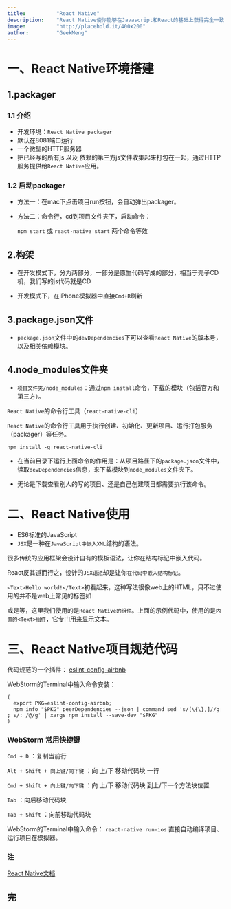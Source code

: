 ```yaml
---
title:          "React Native"
description:    "React Native使你能够在Javascript和React的基础上获得完全一致的开发体验，构建世界一流的原生APP。React Native着力于提高多平台开发的开发效率 —— 仅需学习一次，编写任何平台(Learn once, write anywhere)。Facebook已经在多项产品中使用了React Native，并且将持续地投入建设React Native。"
image:          "http://placehold.it/400x200"
author:         "GeekMeng"
---
```


一、React Native环境搭建
===============

1.packager
-------------

### 1.1 介绍 ###
* 开发环境：`React Native packager`
* 默认在8081端口运行
* 一个微型的HTTP服务器
* 把已经写的所有js 以及 依赖的第三方js文件收集起来打包在一起，通过HTTP服务提供给`React Native`应用。

### 1.2 启动packager ###
* 方法一：在mac下点击项目run按钮，会自动弹出packager。
* 方法二：命令行，cd到项目文件夹下，启动命令：

  `npm start`  或  `react-native start`  两个命令等效

2.构架
-------------

* 在开发模式下，分为两部分，一部分是原生代码写成的部分，相当于壳子CD机，我们写的js代码就是CD

* 开发模式下，在iPhone模拟器中直接`Cmd+R`刷新

3.package.json文件
-------------------

* `package.json`文件中的`devDependencies`下可以查看`React Native`的版本号，以及相关依赖模块。


4.node_modules文件夹
-------------------

* `项目文件夹/node_modules`：通过`npm install`命令，下载的模块（包括官方和第三方）。

`React Native`的命令行工具（`react-native-cli`）

`React Native`的命令行工具用于执行创建、初始化、更新项目、运行打包服务（packager）等任务。

`npm install -g react-native-cli`

* 在当前目录下运行上面命令的作用是：从项目路径下的`package.json`文件中，读取`devDependencies`信息，来下载模块到`node_modules`文件夹下。

* 无论是下载查看别人的写的项目、还是自己创建项目都需要执行该命令。


二、React Native使用
===============

* ES6标准的JavaScript
* `JSX`是一种在`JavaScript中嵌入XML`结构的语法。

很多传统的应用框架会设计自有的模板语法，让你在结构标记中嵌入代码。

React反其道而行之，设计的`JSX语法`却是让你`在代码中嵌入结构标记`。

`<Text>Hello world!</Text>`初看起来，这种写法很像web上的HTML，只不过使用的并不是web上常见的标签如<div>或是<span>等，这里我们使用的是`React Native的组件`。上面的示例代码中，使用的是`内置的<Text>组件`，它专门用来显示文本。


三、React Native项目规范代码
===============

代码规范的一个插件：
[eslint-config-airbnb](https://www.npmjs.com/package/eslint-config-airbnb)

WebStorm的Terminal中输入命令安装：

```
(
  export PKG=eslint-config-airbnb;
  npm info "$PKG" peerDependencies --json | command sed 's/[\{\},]//g ; s/: /@/g' | xargs npm install --save-dev "$PKG"
)
```

### WebStorm 常用快捷键 ###

`Cmd + D` ：复制当前行

`Alt + Shift + 向上键/向下键` ：向 上/下 移动代码块 一行

`Cmd + Shift + 向上键/向下键` ：向 上/下 移动代码块 到上/下一个方法块位置

`Tab` ：向后移动代码块

`Tab + Shift` ：向前移动代码块

WebStorm的Terminal中输入命令： `react-native run-ios` 直接自动编译项目、运行项目在模拟器。

### 注 ###

[React Native文档](http://reactnative.cn/docs/0.31/getting-started.html#content)






## 完 ##
